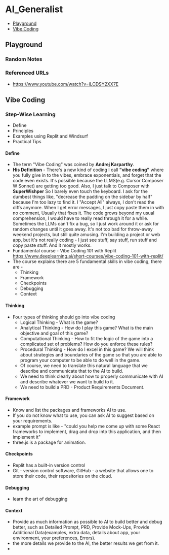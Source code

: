 # AI_Generalist

* [Playground](#playground)
* [Vibe Coding](#vibe-coding)


## Playground
  ### Random Notes
  

  ### Referenced URLs
  * https://www.youtube.com/watch?v=iLCDSY2XX7E

## Vibe Coding

  ### Step-Wise Learning
  * Define
  * Principles
  * Examples using Replit and Windsurf
  * Practical Tips

  #### Define
  * The term "Vibe Coding" was coined by **Andrej Karparthy**.
  * **His Definition** -  There's a new kind of coding I call **"vibe coding"** where you fully give in to the vibes, embrace exponentials, and forget that the code even exists. It's possible because the LLMS(e.g. Cursor Composer W Sonnet) are getting too good. Also, I just talk to Composer with **SuperWishper** So I barely even touch the keyboard. I ask for the dumbest things like, "decrease the padding on the sidebar by half" because I'm too lazy to find it. I "Accept All" always, I don't read the diffs anymore. When I get error messages, I just copy paste them in with no comment, Usually that fixes it. The code grows beyond my usual comprehension, I would have to really read through it for a while. Sometimes the LLMs can't fix a bug, so I just work around it or ask for random changes until it goes away. It's not too bad for throw-away weekend projects, but still quite amusing. I'm building a project or web app, but it's not really coding - I just see stuff, say stuff, run stuff and copy paste stuff. And it mostly works.
  * Fundamental course - Vibe Coding 101 with Replit https://www.deeplearning.ai/short-courses/vibe-coding-101-with-replit/
  * The course explains there are 5 fundamental skills in vibe coding, there are -
    * Thinking
    * Framework
    * Checkpoints
    * Debugging
    * Context

  #### Thinking    
  * Four types of thinking should go into vibe coding
    * Logical Thinking - What is the game?
    * Analytical Thinking - How do I play this game? What is the main objective and goal of this game?
    * Computational Thinking - How to fit the logic of the game into a complicated set of problems? How do you enforce these rules?
    * Procedural Thinking - How do I excel in this game? We will think about strategies and boundaries of the game so that you are able to program your computer to be able to do well in the game.
    *  Of course, we need to translate this natural language that we describe and communicate that to the AI to build.
    *  We need to think clearly about how to properly communicate with AI and describe whatever we want to build to it.
    *  We need to build a PRD - Product Requirements Document.
   
  #### Framework
  * Know and list the packages and frameworks AI to use. 
  * If you do not know what to use, you can ask AI to suggest based on your requirements.
  * example prompt is like - "could you help me come up with some React frameworks to implement, drag and drop into this application, and then implement it"
  * three.js is a package for animation.
#### Checkpoints
  * Replit has a built-in version control
  * Git - version control software, GitHub - a website that allows one to store their code, their repositories on the cloud.

#### Debugging
  * learn the art of debugging
#### Context  
  * Provide as much information as possible to AI to build better and debug better, such as Detailed Prompt, PRD, Provide Mock-Ups, Provide Additional Data(examples, extra data, details about app, your environment, your preferences, Errors).
  * the more details we provide to the AI, the better results we get from it.
  * 


  



